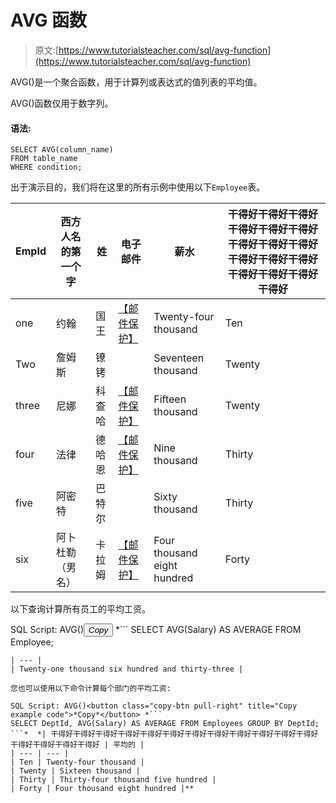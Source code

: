 # AVG 函数

> 原文:[https://www.tutorialsteacher.com/sql/avg-function](https://www.tutorialsteacher.com/sql/avg-function)

AVG()是一个聚合函数，用于计算列或表达式的值列表的平均值。

AVG()函数仅用于数字列。

#### 语法:

```
SELECT AVG(column_name)
FROM table_name
WHERE condition; 
```

出于演示目的，我们将在这里的所有示例中使用以下`Employee`表。

| EmpId | 西方人名的第一个字 | 姓 | 电子邮件 | 薪水 | 干得好干得好干得好干得好干得好干得好干得好干得好干得好干得好干得好干得好干得好干得好干得好干得好 |
| --- | --- | --- | --- | --- | --- |
| one | 约翰 | 国王 | [【邮件保护】](/cdn-cgi/l/email-protection) | Twenty-four thousand | Ten |
| Two | 詹姆斯 | 镣铐 |  | Seventeen thousand | Twenty |
| three | 尼娜 | 科查哈 | [【邮件保护】](/cdn-cgi/l/email-protection) | Fifteen thousand | Twenty |
| four | 法律 | 德哈恩 | [【邮件保护】](/cdn-cgi/l/email-protection) | Nine thousand | Thirty |
| five | 阿密特 | 巴特尔 |  | Sixty thousand | Thirty |
| six | 阿卜杜勒（男名） | 卡拉姆 | [【邮件保护】](/cdn-cgi/l/email-protection) | Four thousand eight hundred | Forty |

以下查询计算所有员工的平均工资。

SQL Script: AVG()<button class="copy-btn pull-right" title="Copy example code">*Copy*</button> *```
SELECT AVG(Salary) AS AVERAGE FROM Employee; 
```*  *| 平均的 |
| --- |
| Twenty-one thousand six hundred and thirty-three |

您也可以使用以下命令计算每个部门的平均工资:

SQL Script: AVG()<button class="copy-btn pull-right" title="Copy example code">*Copy*</button> *```
SELECT DeptId, AVG(Salary) AS AVERAGE FROM Employees GROUP BY DeptId; 
```*  *| 干得好干得好干得好干得好干得好干得好干得好干得好干得好干得好干得好干得好干得好干得好干得好干得好 | 平均的 |
| --- | --- |
| Ten | Twenty-four thousand |
| Twenty | Sixteen thousand |
| Thirty | Thirty-four thousand five hundred |
| Forty | Four thousand eight hundred |**